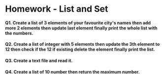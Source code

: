 # Homework - List and Set
#### Q1. Create a list of 3 elements of your favourite city's names then add more 2 elements then update last element finally print the whole list with the numbers. 
#### Q2. Create a list of integer with 5 elements then update the 3th element to 12 then check if the 12 if existing delete the element finally print the list.
#### Q3. Create a text file and read it.
#### Q4. Create a list of 10 number then return the maximum number.
